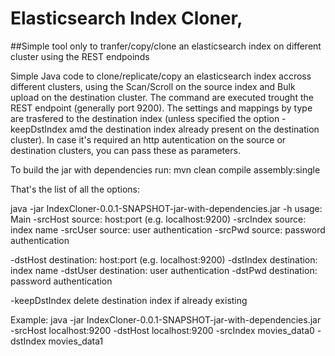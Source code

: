 # Elasticsearch Index Cloner, 
##Simple tool only to tranfer/copy/clone an elasticsearch index on different cluster using the REST endpoinds

Simple Java code to clone/replicate/copy an elasticsearch index accross different clusters, using the Scan/Scroll on the source index and Bulk upload on the destination cluster.
The command are executed trought the REST endpoint (generally port 9200). The settings and mappings by type are trasfered to the destination index (unless specified the option -keepDstIndex amd the destination index already present on the destination cluster).
In case it's required an http autentication on the source or destination clusters, you can pass these as parameters.

To build the jar with dependencies run:
mvn clean compile assembly:single

That's the list of all the options:

java -jar IndexCloner-0.0.1-SNAPSHOT-jar-with-dependencies.jar -h
usage: Main
 -srcHost <arg>        source: host:port (e.g. localhost:9200)
 -srcIndex <arg>       source: index name
 -srcUser <arg>        source: user authentication
 -srcPwd <arg>         source: password authentication

 -dstHost <arg>        destination: host:port (e.g. localhost:9200)
 -dstIndex <arg>       destination: index name
 -dstUser <arg>        destination: user authentication
 -dstPwd <arg>         destination: password authentication

 -keepDstIndex <arg>   delete destination index if already existing


Example:
java -jar IndexCloner-0.0.1-SNAPSHOT-jar-with-dependencies.jar -srcHost localhost:9200 -dstHost localhost:9200 -srcIndex movies_data0 -dstIndex movies_data1
